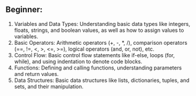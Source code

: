 ## Beginner:

1. Variables and Data Types: Understanding basic data types like integers, floats, strings, and boolean values, as well as how to assign values to variables.
2. Basic Operators: Arithmetic operators (+, -, *, /), comparison operators (==, !=, <, >, <=, >=), logical operators (and, or, not), etc.
3. Control Flow: Basic control flow statements like if-else, loops (for, while), and using indentation to denote code blocks.
4. Functions: Defining and calling functions, understanding parameters and return values.
5. Data Structures: Basic data structures like lists, dictionaries, tuples, and sets, and their manipulation.
